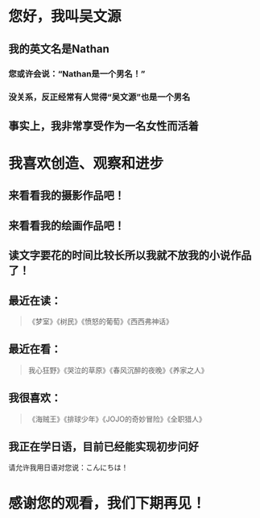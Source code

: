 # 您好，我叫吴文源
## 我的英文名是Nathan
### 您或许会说：“Nathan是一个男名！”
### 没关系，反正经常有人觉得“吴文源”也是一个男名

## 事实上，我非常享受作为一名女性而活着
# 我喜欢创造、观察和进步


## 来看看我的摄影作品吧！


## 来看看我的绘画作品吧！


## 读文字要花的时间比较长所以我就不放我的小说作品了！




## 最近在读：
> 《梦室》《树民》《愤怒的葡萄》《西西弗神话》

## 最近在看：
> 我心狂野》《哭泣的草原》《春风沉醉的夜晚》《养家之人》

## 我很喜欢：
> 《海贼王》《排球少年》《JOJO的奇妙冒险》《全职猎人》

## 我正在学日语，目前已经能实现初步问好
请允许我用日语对您说：こんにちは！

# 感谢您的观看，我们下期再见！
